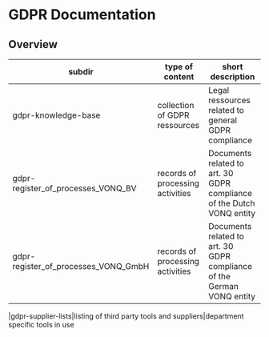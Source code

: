 # GDPR Documentation

## Overview

|subdir|type of content|short description
-------|---------------|-----------------
|gdpr-knowledge-base|collection of GDPR ressources|Legal ressources related to general GDPR compliance
|gdpr-register_of_processes_VONQ_BV|records of processing activities|Documents related to art. 30 GDPR compliance of the Dutch VONQ entity
|gdpr-register_of_processes_VONQ_GmbH|records of processing activities|Documents related to art. 30 GDPR compliance of the German VONQ entity

|gdpr-supplier-lists|listing of third party tools and suppliers|department specific tools in use


